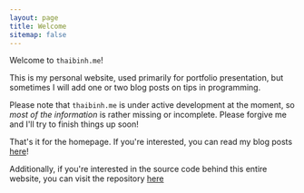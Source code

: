 ```yaml
---
layout: page
title: Welcome
sitemap: false
---
```


Welcome to `thaibinh.me`!

This is my personal website, used primarily for portfolio presentation, but sometimes I will add one or two
blog posts on tips in programming.

Please note that `thaibinh.me` is under active development at the moment, so *most of the information* is
rather missing or incomplete. Please forgive me and I'll try to finish things up soon!

That's it for the homepage. If you're interested, you can read my blog posts [here](blog/)!

Additionally, if you're interested in the source code behind this entire website, you can visit the
repository [here](https://github.com/MunchDev/pages-about-myself)

